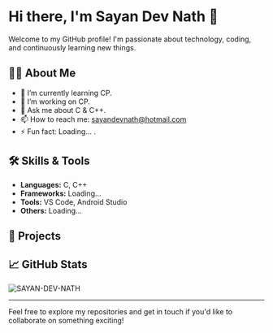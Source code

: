 # Hi there, I'm Sayan Dev Nath 👋

Welcome to my GitHub profile! I'm passionate about technology, coding, and continuously learning new things.

## 👨‍💻 About Me

- 🌱 I’m currently learning CP.
- 🔭 I’m working on CP.
- 💬 Ask me about C & C++.
- 📫 How to reach me: sayandevnath@hotmail.com
- ⚡ Fun fact: Loading... .

## 🛠️ Skills & Tools

- **Languages:** C, C++
- **Frameworks:** Loading...
- **Tools:** VS Code, Android Studio
- **Others:** Loading...

## 🌟 Projects


## 📈 GitHub Stats
![SAYAN-DEV-NATH](https://github-readme-stats.vercel.app/api?username=yourusername&show_icons=true&theme=radical)

---

Feel free to explore my repositories and get in touch if you'd like to collaborate on something exciting!

